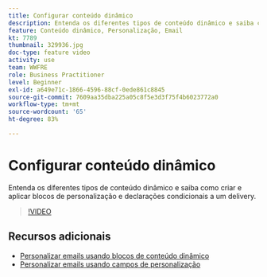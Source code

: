 ```yaml
---
title: Configurar conteúdo dinâmico
description: Entenda os diferentes tipos de conteúdo dinâmico e saiba como criar e aplicar blocos de personalização e declarações condicionais a um delivery.
feature: Conteúdo dinâmico, Personalização, Email
kt: 7789
thumbnail: 329936.jpg
doc-type: feature video
activity: use
team: WWFRE
role: Business Practitioner
level: Beginner
exl-id: a649e71c-1866-4596-88cf-0ede861c8845
source-git-commit: 7609aa35dba225a05c8f5e3d3f75f4b6023772a0
workflow-type: tm+mt
source-wordcount: '65'
ht-degree: 83%

---
```


# Configurar conteúdo dinâmico

Entenda os diferentes tipos de conteúdo dinâmico e saiba como criar e aplicar blocos de personalização e declarações condicionais a um delivery.

>[!VIDEO](https://video.tv.adobe.com/v/329936?quality=12)

## Recursos adicionais

* [Personalizar emails usando blocos de conteúdo dinâmico](/help/content-creation/personalize-using-dynamic-content-blocks.md)
* [Personalizar emails usando campos de personalização](/help/content-creation/personalize-emails-using-personalization-fields.md)
